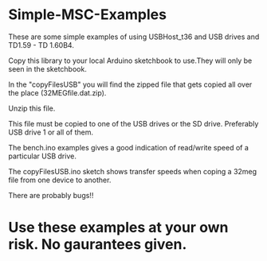 # Simple-MSC-Examples

These are some simple examples of using USBHost_t36 and USB drives and TD1.59 - TD 1.60B4.

Copy this library to your local Arduino sketchbook to use.They will only be seen in the sketchbook.

In the "copyFilesUSB" you will find the zipped file that gets copied all over the place (32MEGfile.dat.zip).

Unzip this file. 

This file must be copied to one of the USB drives or the SD drive. Preferably USB drive 1 or all of them.

The bench.ino examples gives a good indication of read/write speed of a particular USB drive.

The copyFilesUSB.ino sketch shows transfer speeds when coping a 32meg file from one device to another.

There are probably bugs!!

# Use these examples at your own risk. No gaurantees given. 
